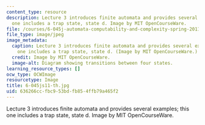 ```yaml
---
content_type: resource
description: Lecture 3 introduces finite automata and provides several examples; this
  one includes a trap state, state d. Image by MIT OpenCourseWare.
file: /courses/6-045j-automata-computability-and-complexity-spring-2011/636266ccfbc953bdfb854ffb79a465f2_6-045js11-th.jpg
file_type: image/jpeg
image_metadata:
  caption: Lecture 3 introduces finite automata and provides several examples; this
    one includes a trap state, state d. (Image by MIT OpenCourseWare.)
  credit: Image by MIT OpenCourseWare.
  image-alt: Diagram showing transitions between four states.
learning_resource_types: []
ocw_type: OCWImage
resourcetype: Image
title: 6-045js11-th.jpg
uid: 636266cc-fbc9-53bd-fb85-4ffb79a465f2
---
```

Lecture 3 introduces finite automata and provides several examples; this one includes a trap state, state d. Image by MIT OpenCourseWare.